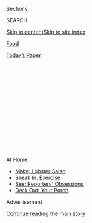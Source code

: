 <div id="app">

<div>

<div>

<div>

<div class="NYTAppHideMasthead css-1q2w90k e1suatyy0">

<div class="section css-ui9rw0 e1suatyy2">

<div class="css-eph4ug er09x8g0">

<div class="css-6n7j50">

</div>

<span class="css-1dv1kvn">Sections</span>

<div class="css-10488qs">

<span class="css-1dv1kvn">SEARCH</span>

</div>

[Skip to content](#site-content)[Skip to site
index](#site-index)

</div>

<div id="masthead-section-label" class="css-1wr3we4 eaxe0e00">

[Food](https://www.nytimes3xbfgragh.onion/section/food)

</div>

<div class="css-10698na e1huz5gh0">

</div>

</div>

<div id="masthead-bar-one" class="section hasLinks css-15hmgas e1csuq9d3">

<div class="css-uqyvli e1csuq9d0">

</div>

<div class="css-1uqjmks e1csuq9d1">

</div>

<div class="css-9e9ivx">

[](https://myaccount.nytimes3xbfgragh.onion/auth/login?response_type=cookie&client_id=vi)

</div>

<div class="css-1bvtpon e1csuq9d2">

[Today’s
Paper](https://www.nytimes3xbfgragh.onion/section/todayspaper)

</div>

</div>

</div>

</div>

<div data-aria-hidden="false">

<div id="site-content" data-role="main">

<div>

<div class="css-1aor85t" style="opacity:0.000000001;z-index:-1;visibility:hidden">

<div class="css-1hqnpie">

<div class="css-epjblv">

<span class="css-17xtcya">[Food](/section/food)</span><span class="css-x15j1o">|</span><span class="css-fwqvlz">Chinatown
Is Coming Back, One Noodle at a
Time</span>

</div>

<div class="css-k008qs">

<div class="css-1iwv8en">

<span class="css-18z7m18"></span>

<div>

</div>

</div>

<span class="css-1n6z4y">https://nyti.ms/3i11kz5</span>

<div class="css-1705lsu">

<div class="css-4xjgmj">

<div class="css-4skfbu" data-role="toolbar" data-aria-label="Social Media Share buttons, Save button, and Comments Panel with current comment count" data-testid="share-tools">

  - 
  - 
  - 
  - 
    
    <div class="css-6n7j50">
    
    </div>

  - 
  - 

</div>

</div>

</div>

</div>

</div>

</div>

<div class="css-13pd83m">

<div id="NYT_TOP_BANNER_REGION">

<div>

<div id="maps-athome-menu" class="section css-l08pwh interactive-content interactive-size-medium">

<div class="css-17ih8de interactive-body">

<div class="at-home-nav__innerContainer">

<div class="at-home-nav__title">

[At
Home](https://www.nytimes3xbfgragh.onion/spotlight/at-home?action=click&pgtype=Article&state=default&region=TOP_BANNER&context=at_home_menu)

</div>

  - [Make: Lobster
    Salad](https://www.nytimes3xbfgragh.onion/2020/08/14/dining/lobster-salad-recipe.html?action=click&pgtype=Article&state=default&region=TOP_BANNER&context=at_home_menu)
  - [Sneak In:
    Exercise](https://www.nytimes3xbfgragh.onion/2020/08/15/at-home/coronavirus-at-home-quick-exercises.html?action=click&pgtype=Article&state=default&region=TOP_BANNER&context=at_home_menu)
  - [See: Reporters'
    Obsessions](https://www.nytimes3xbfgragh.onion/interactive/2020/at-home/even-more-reporters-editors-diaries-lists-recommendations.html?action=click&pgtype=Article&state=default&region=TOP_BANNER&context=at_home_menu)
  - [Deck Out: Your
    Porch](https://www.nytimes3xbfgragh.onion/2020/08/15/at-home/coronavirus-fall-patio-furniture.html?action=click&pgtype=Article&state=default&region=TOP_BANNER&context=at_home_menu)

</div>

</div>

</div>

</div>

</div>

</div>

<div id="top-wrapper" class="css-1sy8kpn">

<div id="top-slug" class="css-l9onyx">

Advertisement

</div>

[Continue reading the main
story](#after-top)

<div class="ad top-wrapper" style="text-align:center;height:100%;display:block;min-height:250px">

<div id="top" class="place-ad" data-position="top" data-size-key="top">

</div>

</div>

<div id="after-top">

</div>

</div>

<div>

<div id="sponsor-wrapper" class="css-1hyfx7x">

<div id="sponsor-slug" class="css-19vbshk">

Supported by

</div>

[Continue reading the main
story](#after-sponsor)

<div id="sponsor" class="ad sponsor-wrapper" style="text-align:center;height:100%;display:block">

</div>

<div id="after-sponsor">

</div>

</div>

<div class="css-186x18t">

Critic’s Notebook

</div>

<div class="css-1vkm6nb ehdk2mb0">

# Chinatown Is Coming Back, One Noodle at a Time

</div>

Restaurants in the Manhattan neighborhood suffered early in the
pandemic. Some are just now experimenting with outdoor service.

<div class="css-79elbk" data-testid="photoviewer-wrapper">

<div class="css-z3e15g" data-testid="photoviewer-wrapper-hidden">

</div>

<div class="css-1a48zt4 ehw59r15" data-testid="photoviewer-children">

![<span class="css-16f3y1r e13ogyst0" data-aria-hidden="true">About a
dozen restaurants in Manhattan’s Chinatown can take advantage of a
communal outdoor dining
area.</span><span class="css-cnj6d5 e1z0qqy90" itemprop="copyrightHolder"><span class="css-1ly73wi e1tej78p0">Credit...</span><span><span>Jeenah
Moon for The New York
Times</span></span></span>](https://static01.graylady3jvrrxbe.onion/images/2020/08/05/dining/03Chinatown1/merlin_175184061_ed1541c0-f5dc-4ab2-b5a5-e03d4b499648-articleLarge.jpg?quality=75&auto=webp&disable=upscale)

</div>

</div>

<div class="css-18e8msd">

<div class="css-vp77d3 epjyd6m0">

<div class="css-1baulvz">

By [<span class="css-1baulvz last-byline" itemprop="name">Pete
Wells</span>](https://www.nytimes3xbfgragh.onion/by/pete-wells)

</div>

</div>

  - 
    
    <div class="css-ld3wwf e16638kd2">
    
    Aug. 3,
    2020
    
    </div>

  - 
    
    <div class="css-4xjgmj">
    
    <div class="css-d8bdto" data-role="toolbar" data-aria-label="Social Media Share buttons, Save button, and Comments Panel with current comment count" data-testid="share-tools">
    
      - 
      - 
      - 
      - 
        
        <div class="css-6n7j50">
        
        </div>
    
      - 
      - 
    
    </div>
    
    </div>

</div>

<div class="css-mdjrty">

[阅读简体中文版](https://cn.nytimes3xbfgragh.onion/style/20200804/chinatown-outdoor-dining-coronavirus/ "Read in Simplified Chinese")[閱讀繁體中文版](https://cn.nytimes3xbfgragh.onion/style/20200804/chinatown-outdoor-dining-coronavirus/zh-hant/ "Read in Traditional Chinese")

</div>

</div>

<div class="section meteredContent css-1r7ky0e" name="articleBody" itemprop="articleBody">

<div class="css-1fanzo5 StoryBodyCompanionColumn">

<div class="css-53u6y8">

With an amber chip of roast duck skin on one street and a tangle of lo
mein on another, Chinatown took a few steps out of its long hibernation
last week.

Before New York City had its [first confirmed
case](https://www.nytimes3xbfgragh.onion/2020/03/01/nyregion/new-york-coronvirus-confirmed.html)
of Covid-19 on March 1, the disease had already hurt the neighborhood
indirectly, as baseless fears of Chinese-owned businesses [kept some
visitors
away.](https://www.nytimes3xbfgragh.onion/2020/01/29/nyregion/coronavirus-nyc.html)

Like other Chinese neighborhoods in the city, Manhattan’s Chinatown has
been [slow to
recover](https://www.nytimes3xbfgragh.onion/2020/06/30/nyregion/chinatown-coronavirus-nyc.html?searchResultPosition=1).
When the city began allowing restaurants to place tables on sidewalks
and in parking lanes, and patio umbrellas and potted palms began to
sprout north of Canal Street and west of the Tombs, the streets of
Chinatown remained largely, eerily, deserted.

Then on Wednesday, on the south end of Mott Street, seating for 120
people opened at a string of communal [dining platforms designed to sit
on the pavement by the Rockwell
Group](https://www.rockwellgroup.com/projects/dineout-nyc#:~:text=Our%20solution%2C%20DineOut%20NYC%2C%20designed,to%20feel%20safe%20and%20comfortable.)
architecture firm. The installation, done in bright primary colors and
then painted by local artists and students from the nearby
[Transfiguration School](https://www.transfigurationschoolnyc.org/), is
essentially a socially distanced food court.

</div>

</div>

<div class="css-1fanzo5 StoryBodyCompanionColumn">

<div class="css-53u6y8">

Anyone who finds an empty table can sit down with food bought at one of
the dozen or so businesses that face the new tables. These include two
restaurants, [Hop Kee](http://www.hop-kee-nyc.com/) and [Wo
Hop](https://www.nytimes3xbfgragh.onion/2010/07/07/dining/reviews/07dinbriefs.html),
where generations of New Yorkers and tourists got their first taste of
Chinatown.

</div>

</div>

<div class="css-79elbk" data-testid="photoviewer-wrapper">

<div class="css-z3e15g" data-testid="photoviewer-wrapper-hidden">

</div>

<div class="css-1a48zt4 ehw59r15" data-testid="photoviewer-children">

![<span class="css-16f3y1r e13ogyst0" data-aria-hidden="true">On Mott
Street, modular sets of outdoor seating, with awnings and plexiglass
partitions, were designed by Rockwell
Group.</span><span class="css-cnj6d5 e1z0qqy90" itemprop="copyrightHolder"><span class="css-1ly73wi e1tej78p0">Credit...</span><span>Jeenah
Moon for The New York
Times</span></span>](https://static01.graylady3jvrrxbe.onion/images/2020/08/05/dining/03Chinatown6/03Chinatown6-articleLarge-v2.jpg?quality=75&auto=webp&disable=upscale)

</div>

</div>

<div class="css-1fanzo5 StoryBodyCompanionColumn">

<div class="css-53u6y8">

The project, a nonprofit effort by Rockwell Group and other donors, had
an immediate ripple effect. After seeing the construction earlier last
week, the owner of [Peking Duck
House](https://www.pekingduckhousenyc.com/) began to build a dining
platform on Mott Street for his restaurant, which is just north of the
Rockwell Group cluster. Some businesses on the block had already built
dining areas in the street; once the red, yellow and blue pavilions
arrived, they no longer needed their ad hoc street furniture, and sold
it at a discount to other local restaurants, including [Golden
Unicorn](http://www.goldenunicornrestaurant.com/) and [Hwa Yuan
Szechuan](https://www.nytimes3xbfgragh.onion/2018/02/13/dining/hwa-yuan-szechuan-review-chinese-food.html).

On Tuesday night, Hwa Yuan served its first meals since March that were
not packed in takeout containers. True, customers sat at three tables
next to the curb on East Broadway rather than in one of the newly
decorated dining rooms on the restaurant’s three floors. (Indoor dining
is still prohibited in the city.)

But Hwa Yuan had set the tables as grandly as the circumstances would
permit, nesting delicate white porcelain appetizer plates into porcelain
chargers, and supplying each place setting with two pairs of lacquered
chopsticks propped against a ceramic chopstick rest.

</div>

</div>

<div class="css-1fanzo5 StoryBodyCompanionColumn">

<div class="css-53u6y8">

The city had shaken off most of the day’s heat by the time I arrived for
dinner. Still, the first thing I ordered was a bowl of chilled sesame
noodles.

These are, of course, the noodles that Hwa Yuan began serving when it
was founded by the Sichuan-born chef [Shorty
Tang](https://dinersjournal.blogs.nytimes3xbfgragh.onion/2010/09/30/shorty-tang-sesame-noodle-king-isremembered/)
in 1967. They are the noodles that restaurants across the city have
tried to copy, often without the run of dark vinegar or orange splash of
chile oil that made Mr. Tang’s recipe so thrilling. One day [these
noodles](https://cooking.nytimes3xbfgragh.onion/recipes/9558-takeout-style-sesame-noodles)
will be commemorated by a bronze plaque on the building. For now, the
best way to honor them is to eat
them.

</div>

</div>

<div class="css-79elbk" data-testid="photoviewer-wrapper">

<div class="css-z3e15g" data-testid="photoviewer-wrapper-hidden">

</div>

<div class="css-1a48zt4 ehw59r15" data-testid="photoviewer-children">

<div class="css-1xdhyk6 erfvjey0">

<span class="css-1ly73wi e1tej78p0">Image</span>

<div class="css-zjzyr8">

<div data-testid="lazyimage-container" style="height:257.77777777777777px">

</div>

</div>

</div>

<span class="css-16f3y1r e13ogyst0" data-aria-hidden="true">Hwa Yuan
never closed during the pandemic, but only last week began serving cold
sesame noodles and other dishes
outdoors.</span><span class="css-cnj6d5 e1z0qqy90" itemprop="copyrightHolder"><span class="css-1ly73wi e1tej78p0">Credit...</span><span>Jeenah
Moon for The New York Times</span></span>

</div>

</div>

<div class="css-1fanzo5 StoryBodyCompanionColumn">

<div class="css-53u6y8">

For the sake of comparison, you might also get the shredded bean-curd
salad, for which cold, pressed tofu is sliced into square strands, like
[spaghetti alla
chitarra](https://www.nytimes3xbfgragh.onion/2004/05/26/dining/a-guitar-that-makes-beautiful-pasta.html).
Outfitted with Chinese celery and dressed with sesame oil, it is at
least as refreshing on a hot day as the sesame noodles.

Some people always look as if they should be in a suit, even at the
beach. Hwa Yuan is like that. In its attempt to transfer its elegant
style to the new asphalt-and-concrete ambience, it may have pioneered
the concept of curbside Peking duck carving. A waiter set up a small
table on the sidewalk and, holding a cleaver in one hand and a roast
duck in the other, proceeded to whittle off tiles of skin and flesh
under the LED beam of the streetlights.

Chien Lieh Tang, Shorty Tang’s son and the current chef, said in a phone
interview that he had resisted outdoor dining. Instead, he had lobbied
the city to allow indoor
service.

</div>

</div>

<div class="css-79elbk" data-testid="photoviewer-wrapper">

<div class="css-z3e15g" data-testid="photoviewer-wrapper-hidden">

</div>

<div class="css-1a48zt4 ehw59r15" data-testid="photoviewer-children">

<div class="css-1xdhyk6 erfvjey0">

<span class="css-1ly73wi e1tej78p0">Image</span>

<div class="css-zjzyr8">

<div data-testid="lazyimage-container" style="height:257.77777777777777px">

</div>

</div>

</div>

<span class="css-16f3y1r e13ogyst0" data-aria-hidden="true">Chien Lieh
Tang, Hwa Yuan’s owner, reluctantly brought his restaurant’s formal
service style to the
pavement.</span><span class="css-cnj6d5 e1z0qqy90" itemprop="copyrightHolder"><span class="css-1ly73wi e1tej78p0">Credit...</span><span>Jeenah
Moon for The New York Times</span></span>

</div>

</div>

<div class="css-1fanzo5 StoryBodyCompanionColumn">

<div class="css-53u6y8">

“A Chinese restaurant is different because we have a lot of plate
service,” he said. “You have appetizer, soup, rice, a lot of things, a
lot of sauce, so it’s not easy for Chinese restaurants to put it
outside.”

</div>

</div>

<div class="css-1fanzo5 StoryBodyCompanionColumn">

<div class="css-53u6y8">

There are other challenges in Chinatown. The tourists are gone, and
while jury duty has resumed at some downtown courts, many office
buildings are empty. A handful of sidewalk tables would make little
difference to banquet and dim sum restaurants with space for hundreds of
people at a time, including Jing Fong and 88 Palace, which have not
embraced outdoor dining.

<div id="NYT_MAIN_CONTENT_2_REGION" class="css-9tf9ac">

<div>

</div>

</div>

Mr. Tang held out for a month before giving in. “We don’t have a
choice,” he said. “We have to survive.”

Dinner on Mott Street the next night was a less formal affair. A waiter
handed me a paper menu pulled off a ring hanging by the front door. Then
he gestured toward an empty patio table and chairs — donated by the
companies that made them — inside a three-sided plywood pen painted
daisy yellow and separated by plexiglass partitions from the two nearest
tables.

The steamed dumplings, scallops in black-bean sauce and pork chow fun
showed up in plastic takeout containers. The lids were snapped on tight.
Knives, forks and napkins were sealed in plastic. Disposable chopsticks
were handed out if you asked.

It wasn’t until after I’d sat down that I realized my menu wasn’t from
[Wo Hop](https://www.wohop17.com/), where I’d meant to eat, but [Wo Hop
Next Door](https://www.wohop15.com/menu), the younger spinoff run by
another branch of the family. Walking down the red-tiled passageway to
Wo Hop has always felt like entering a noir film. Part of it is the
period décor and the rest is the period cuisine — midcentury chow mein.
There’s nothing cinematic about Wo Hop Next Door.

But I’ve never been one of those people who think the cooking at the two
Wo Hops is different enough to be worth arguing about. And the cooking
registered differently outside, under the forest of fire escapes and
bilingual signage. It is less a step back in time and more a stop along
a guided tour of local history.

</div>

</div>

<div class="css-1fanzo5 StoryBodyCompanionColumn">

<div class="css-53u6y8">

At your outdoor table, you could start with lobster enrobed in a glossy,
harmless sauce at Wo Hop, founded in 1938; move on to crab fried rice
and an entire steamed fish under scallion threads from [Ping’s
Seafood](https://www.nytimes3xbfgragh.onion/2000/08/09/dining/restaurants-diners-and-dinner-exchanging-glances.html?searchResultPosition=1),
open since 1998; then take on a bowl of the trusty soup dumplings from
[Shanghai 21](https://shanghai21togo.com/#), also known as 21 Shanghai
House, which has been there less than a
decade.

</div>

</div>

<div class="css-79elbk" data-testid="photoviewer-wrapper">

<div class="css-z3e15g" data-testid="photoviewer-wrapper-hidden">

</div>

<div class="css-1a48zt4 ehw59r15" data-testid="photoviewer-children">

<div class="css-1xdhyk6 erfvjey0">

<span class="css-1ly73wi e1tej78p0">Image</span>

<div class="css-zjzyr8">

<div data-testid="lazyimage-container" style="height:257.77777777777777px">

</div>

</div>

</div>

<span class="css-16f3y1r e13ogyst0" data-aria-hidden="true">Pinklady
Cheese Tart, a bakery, opened on Mott Street during the
pandemic.</span><span class="css-cnj6d5 e1z0qqy90" itemprop="copyrightHolder"><span class="css-1ly73wi e1tej78p0">Credit...</span><span>Jeenah
Moon for The New York Times</span></span>

</div>

</div>

<div class="css-1fanzo5 StoryBodyCompanionColumn">

<div class="css-53u6y8">

You could bring your tour up to this year with dessert from [Pinklady
Cheese Tart](https://pinkladycheesetart.business.site/). Jean Lim, a
young entrepreneur who moved to New York from Malaysia, signed the lease
on her narrow bakery in February.

She moved ahead with her plan, even when there was almost nobody on Mott
Street to buy her crisp, twice-baked pastry shells filled with whipped,
sweetened fresh cheese. She makes some plain and flavors others with,
for instance, matcha or chocolate. A single palm-size tart is $2.75, and
will disappear in a minute or less.

Chinatown’s geologic layering of successive generations of immigrants,
cuisines and sensibilities is one source of its enduring allure to
hungry, curious visitors. Tradition anchors the neighborhood, but also
makes it vulnerable. Although restaurants there have long offered
takeout, online ordering is unheard of at many of them, or was until the
pandemic forced some owners to adapt.

Narrow sidewalks and streets that seem to have more than their share of
restricted parking spaces made it hard for some Chinatown restaurants to
take advantage of the new outdoor dining rules. And the frugality that
helps businesses there come through lean times also made them reluctant
to spend money on outdoor seating that may end up in the trash in a few
months, according to Wellington Chen, the executive director of the
[Chinatown Business Improvement
District](http://supportchinatownbid.org/).

</div>

</div>

<div class="css-79elbk" data-testid="photoviewer-wrapper">

<div class="css-z3e15g" data-testid="photoviewer-wrapper-hidden">

</div>

<div class="css-1a48zt4 ehw59r15" data-testid="photoviewer-children">

<div class="css-1xdhyk6 erfvjey0">

<span class="css-1ly73wi e1tej78p0">Image</span>

<div class="css-zjzyr8">

<div data-testid="lazyimage-container" style="height:257.77777777777777px">

</div>

</div>

</div>

<span class="css-16f3y1r e13ogyst0" data-aria-hidden="true">Wun Yin Wu,
left, helped paint a new dining pavilion for Peking Duck House, his Mott
Street
restaurant.</span><span class="css-cnj6d5 e1z0qqy90" itemprop="copyrightHolder"><span class="css-1ly73wi e1tej78p0">Credit...</span><span>Jeenah
Moon for The New York Times</span></span>

</div>

</div>

<div class="css-1fanzo5 StoryBodyCompanionColumn">

<div class="css-53u6y8">

His group has lent restaurants its canopies, outdoor lights, tables,
chairs and umbrellas, along with sandbags to weigh them down. It trucked
in 6,400 pounds of rich soil to fill the planter boxes that restaurants
use as a buffer between traffic lanes and in-street seating, and moved
the boxes from restaurants that no longer need them to ones that did,
like Golden Unicorn. (That restaurant and Peking Duck House did not
return calls about their reopenings, but Mr. Chen believes that both
will begin serving outdoors within the next
week.)

</div>

</div>

<div class="css-79elbk" data-testid="photoviewer-wrapper">

<div class="css-z3e15g" data-testid="photoviewer-wrapper-hidden">

</div>

<div class="css-1a48zt4 ehw59r15" data-testid="photoviewer-children">

<div class="css-1xdhyk6 erfvjey0">

<span class="css-1ly73wi e1tej78p0">Image</span>

<div class="css-zjzyr8">

<div data-testid="lazyimage-container" style="height:257.77777777777777px">

</div>

</div>

</div>

<span class="css-16f3y1r e13ogyst0" data-aria-hidden="true">For its
first communal-seating structures, Rockwell Group looked for areas where
additional resources could help restaurants take advantage of the new
outdoor dining rules. The next installation will be in Jackson Heights,
Queens.</span><span class="css-cnj6d5 e1z0qqy90" itemprop="copyrightHolder"><span class="css-1ly73wi e1tej78p0">Credit...</span><span>Jeenah
Moon for The New York Times</span></span>

</div>

</div>

<div class="css-1fanzo5 StoryBodyCompanionColumn">

<div class="css-53u6y8">

The new seating on Mott Street is Rockwell Group’s sixth outdoor-dining
installation, and the first one shared by several restaurants.

Another communal dining cluster is scheduled for later this month. It
will radiate from the intersection of 37th Road and 74th Street in
Jackson Heights, in the part of Queens that had the highest
concentration of illness from Covid-19. Like the businesses of
Chinatown, the Nepalese, Bangladeshi and Indian restaurants on those
blocks have been slow to exploit the new outdoor dining rules.

Working with the city Department of Transportation, the firm looked in
the five boroughs to identify “locations where the operators weren’t
capable of rallying resources to help themselves,” in the words of David
Rockwell, the firm’s founder.

“It’s been so terrifying to look at the empty city and see it just as
hardware,” Mr. Rockwell said. “In theater, when there’s not a
performance, the art form doesn’t exist. In some ways, cities are like
that. Walking around the city you see these big gaping wounds. And you
see these pockets where people have started to dine out.”

</div>

</div>

<div>

</div>

<div class="css-1fanzo5 StoryBodyCompanionColumn">

<div class="css-53u6y8">

*Follow* [*NYT Food on Twitter*](https://twitter.com/nytfood) *and*
[*NYT Cooking on Instagram*](https://www.instagram.com/nytcooking/)*,*
[*Facebook*](https://www.facebookcorewwwi.onion/nytcooking/)*,*
[*YouTube*](https://www.youtube.com/nytcooking) *and*
[*Pinterest*](https://www.pinterest.com/nytcooking/)*.* [*Get regular
updates from NYT Cooking, with recipe suggestions, cooking tips and
shopping
advice*](https://www.nytimes3xbfgragh.onion/newsletters/cooking)*.*

</div>

</div>

</div>

<div>

</div>

<div>

</div>

<div>

</div>

<div>

<div id="bottom-wrapper" class="css-1ede5it">

<div id="bottom-slug" class="css-l9onyx">

Advertisement

</div>

[Continue reading the main
story](#after-bottom)

<div id="bottom" class="ad bottom-wrapper" style="text-align:center;height:100%;display:block;min-height:90px">

</div>

<div id="after-bottom">

</div>

</div>

</div>

</div>

</div>

## Site Index

<div>

</div>

## Site Information Navigation

  - [© <span>2020</span> <span>The New York Times
    Company</span>](https://help.nytimes3xbfgragh.onion/hc/en-us/articles/115014792127-Copyright-notice)

<!-- end list -->

  - [NYTCo](https://www.nytco.com/)
  - [Contact
    Us](https://help.nytimes3xbfgragh.onion/hc/en-us/articles/115015385887-Contact-Us)
  - [Work with us](https://www.nytco.com/careers/)
  - [Advertise](https://nytmediakit.com/)
  - [T Brand Studio](http://www.tbrandstudio.com/)
  - [Your Ad
    Choices](https://www.nytimes3xbfgragh.onion/privacy/cookie-policy#how-do-i-manage-trackers)
  - [Privacy](https://www.nytimes3xbfgragh.onion/privacy)
  - [Terms of
    Service](https://help.nytimes3xbfgragh.onion/hc/en-us/articles/115014893428-Terms-of-service)
  - [Terms of
    Sale](https://help.nytimes3xbfgragh.onion/hc/en-us/articles/115014893968-Terms-of-sale)
  - [Site
    Map](https://spiderbites.nytimes3xbfgragh.onion)
  - [Help](https://help.nytimes3xbfgragh.onion/hc/en-us)
  - [Subscriptions](https://www.nytimes3xbfgragh.onion/subscription?campaignId=37WXW)

</div>

</div>

</div>

</div>
